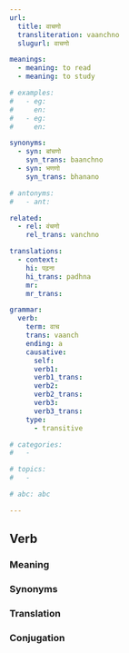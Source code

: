 ```yaml
---
url:
  title: वाचणो
  transliteration: vaanchno
  slugurl: वाचणो

meanings:
  - meaning: to read
  - meaning: to study

# examples:
#   - eg:
#     en:
#   - eg:
#     en:

synonyms:
  - syn: बांचणो
    syn_trans: baanchno
  - syn: भणणो
    syn_trans: bhanano

# antonyms:
#   - ant:

related:
  - rel: वंचणो
    rel_trans: vanchno

translations:
  - context:
    hi: पढ़ना
    hi_trans: padhna
    mr:
    mr_trans:

grammar: 
  verb:
    term: वाच
    trans: vaanch
    ending: a
    causative:
      self:
      verb1:
      verb1_trans:
      verb2:
      verb2_trans:
      verb3:
      verb3_trans:
    type:
      - transitive

# categories:
#   -

# topics:
#   -

# abc: abc  

---
```


## Verb

### Meaning
<meaning :meanings="meanings" :url="url"></meaning>

<!-- ### Examples
<eg :eg="examples" :url="url"></eg> -->

### Synonyms
<syn :syn="synonyms" :url="url"></syn>

<!-- ### Antonyms
<ant :ant="antonyms" :url="url"></ant> -->

### Translation
<translation :translation="translations" :url="url"></translation>

### Conjugation
<verb-conj :grammar="grammar" :url="url"></verb-conj>

<!-- ### Related
<related :related="related" :url="url"></related> -->